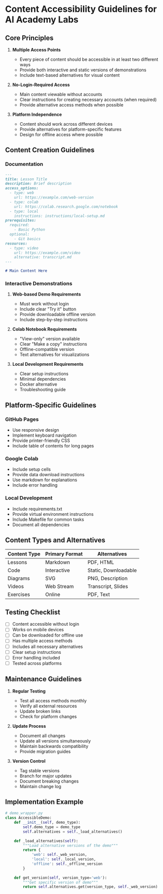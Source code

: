 # Content Accessibility Guidelines for AI Academy Labs

## Core Principles

1. **Multiple Access Points**
   - Every piece of content should be accessible in at least two different ways
   - Provide both interactive and static versions of demonstrations
   - Include text-based alternatives for visual content

2. **No-Login-Required Access**
   - Main content viewable without accounts
   - Clear instructions for creating necessary accounts (when required)
   - Provide alternative access methods when possible

3. **Platform Independence**
   - Content should work across different devices
   - Provide alternatives for platform-specific features
   - Design for offline access where possible

## Content Creation Guidelines

### Documentation
```markdown
---
title: Lesson Title
description: Brief description
access_options:
  - type: web
    url: https://example.com/web-version
  - type: colab
    url: https://colab.research.google.com/notebook
  - type: local
    instructions: instructions/local-setup.md
prerequisites:
  required:
    - Basic Python
  optional:
    - Git basics
resources:
  - type: video
    url: https://example.com/video
    alternative: transcript.md
---

# Main Content Here
```

### Interactive Demonstrations

1. **Web-based Demo Requirements**
   - Must work without login
   - Include clear "Try it" button
   - Provide downloadable offline version
   - Include step-by-step instructions

2. **Colab Notebook Requirements**
   - "View-only" version available
   - Clear "Make a copy" instructions
   - Offline-compatible version
   - Text alternatives for visualizations

3. **Local Development Requirements**
   - Clear setup instructions
   - Minimal dependencies
   - Docker alternative
   - Troubleshooting guide

## Platform-Specific Guidelines

### GitHub Pages
- Use responsive design
- Implement keyboard navigation
- Provide printer-friendly CSS
- Include table of contents for long pages

### Google Colab
- Include setup cells
- Provide data download instructions
- Use markdown for explanations
- Include error handling

### Local Development
- Include requirements.txt
- Provide virtual environment instructions
- Include Makefile for common tasks
- Document all dependencies

## Content Types and Alternatives

| Content Type | Primary Format | Alternatives |
|--------------|----------------|--------------|
| Lessons | Markdown | PDF, HTML |
| Code | Interactive | Static, Downloadable |
| Diagrams | SVG | PNG, Description |
| Videos | Web Stream | Transcript, Slides |
| Exercises | Online | PDF, Text |

## Testing Checklist

- [ ] Content accessible without login
- [ ] Works on mobile devices
- [ ] Can be downloaded for offline use
- [ ] Has multiple access methods
- [ ] Includes all necessary alternatives
- [ ] Clear setup instructions
- [ ] Error handling included
- [ ] Tested across platforms

## Maintenance Guidelines

1. **Regular Testing**
   - Test all access methods monthly
   - Verify all external resources
   - Update broken links
   - Check for platform changes

2. **Update Process**
   - Document all changes
   - Update all versions simultaneously
   - Maintain backwards compatibility
   - Provide migration guides

3. **Version Control**
   - Tag stable versions
   - Branch for major updates
   - Document breaking changes
   - Maintain change log

## Implementation Example

```python
# demo_wrapper.py
class AccessibleDemo:
    def __init__(self, demo_type):
        self.demo_type = demo_type
        self.alternatives = self._load_alternatives()
    
    def _load_alternatives(self):
        """Load alternative versions of the demo"""
        return {
            'web': self._web_version,
            'local': self._local_version,
            'offline': self._offline_version
        }
    
    def get_version(self, version_type='web'):
        """Get specific version of demo"""
        return self.alternatives.get(version_type, self._web_version)
```
